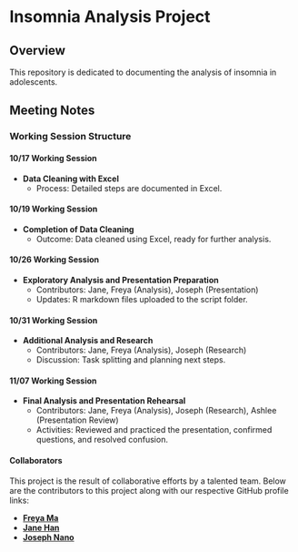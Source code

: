 # Insomnia Analysis Project

## Overview
This repository is dedicated to documenting the analysis of insomnia in adolescents.

## Meeting Notes

### Working Session Structure

#### 10/17 Working Session
- **Data Cleaning with Excel**
  - Process: Detailed steps are documented in Excel.

#### 10/19 Working Session
- **Completion of Data Cleaning**
  - Outcome: Data cleaned using Excel, ready for further analysis.

#### 10/26 Working Session
- **Exploratory Analysis and Presentation Preparation**
  - Contributors: Jane, Freya (Analysis), Joseph (Presentation)
  - Updates: R markdown files uploaded to the script folder.

#### 10/31 Working Session
- **Additional Analysis and Research**
  - Contributors: Jane, Freya (Analysis), Joseph (Research)
  - Discussion: Task splitting and planning next steps.

#### 11/07 Working Session
- **Final Analysis and Presentation Rehearsal**
  - Contributors: Jane, Freya (Analysis), Joseph (Research), Ashlee (Presentation Review)
  - Activities: Reviewed and practiced the presentation, confirmed questions, and resolved confusion.

#### Collaborators
This project is the result of collaborative efforts by a talented team. Below are the contributors to this project along with our respective GitHub profile links:
- **[Freya Ma](https://github.com/fmalzy)** 
- **[Jane Han](https://github.com/han-jane)** 
- **[Joseph Nano](https://github.com/josephnano)** 

